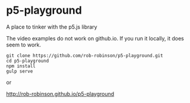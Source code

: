 # p5-playground
A place to tinker with the p5.js library

The video examples do not work on github.io. If you run it locally, it does seem to work.

```
git clone https://github.com/rob-robinson/p5-playground.git
cd p5-playground
npm install
gulp serve
```

or

<http://rob-robinson.github.io/p5-playground>
